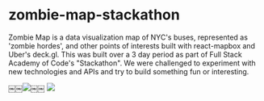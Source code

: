 # zombie-map-stackathon

Zombie Map is a data visualization map of NYC's buses, represented as 'zombie hordes', and other points of interests built with react-mapbox and Uber's deck.gl. This was built over a 3 day period as part of Full Stack Academy of Code's "Stackathon". We were challenged to experiment with new technologies and APIs and try to build something fun or interesting.

￼￼<img src="https://i.imgur.com/zcrgVIl.jpg">￼￼
<img src="https://i.imgur.com/qkATWC4.jpg">
